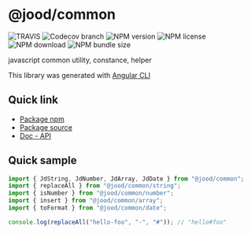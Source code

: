 # @jood/common

![TRAVIS](https://img.shields.io/travis/com/molgga/jood-common/master.svg?style=flat-square)
![Codecov branch](https://img.shields.io/codecov/c/github/molgga/jood-common/master?style=for-the-badge)
![NPM version](https://img.shields.io/npm/v/@jood/common.svg?_v=2&style=flat-square)
![NPM license](https://img.shields.io/npm/l/@jood/common?_v=2&style=flat-square)
![NPM download](https://img.shields.io/npm/dt/@jood/common?_v=2&style=flat-square)
![NPM bundle size](https://img.shields.io/bundlephobia/min/@jood/common?_v=2&style=flat-square)

javascript common utility, constance, helper

This library was generated with [Angular CLI](https://github.com/angular/angular-cli)

## Quick link

- [Package npm](https://www.npmjs.com/package/@jood/common)
- [Package source](https://github.com/molgga/jood-common/tree/master/projects/packages)
- [Doc - API](https://molgga.github.io/jood-common)

## Quick sample

```typescript
import { JdString, JdNumber, JdArray, JdDate } from "@jood/common";
import { replaceAll } from "@jood/common/string";
import { isNumber } from "@jood/common/number";
import { insert } from "@jood/common/array";
import { toFormat } from "@jood/common/date";

console.log(replaceAll("hello-foo", "-", "#")); // "hello#foo"
```
